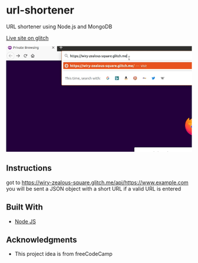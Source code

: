 # url-shortener
URL shortener using Node.js and MongoDB

[Live site on glitch](https://wiry-zealous-square.glitch.me/)  

![](google.gif)  

## Instructions
got to https://wiry-zealous-square.glitch.me/api/https://www.example.com  
you will be sent a JSON object with a short URL if a valid URL is entered

## Built With

* [Node JS](https://nodejs.org/en/)


## Acknowledgments

* This project idea is from freeCodeCamp    
